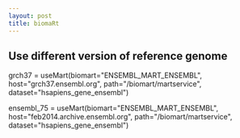 ```yaml
---
layout: post
title: biomaRt
---
```


## Use different version of reference genome

grch37 = useMart(biomart="ENSEMBL_MART_ENSEMBL", host="grch37.ensembl.org", path="/biomart/martservice", dataset="hsapiens_gene_ensembl")

ensembl_75 = useMart(biomart="ENSEMBL_MART_ENSEMBL", host="feb2014.archive.ensembl.org", path="/biomart/martservice", dataset="hsapiens_gene_ensembl")
